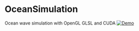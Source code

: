 # OceanSimulation
Ocean wave simulation with OpenGL GLSL and CUDA
[![Demo](https://img.youtube.com/vi/-RGcm5TiJcs/hqdefault.jpg)](https://youtu.be/-RGcm5TiJcs)

